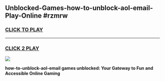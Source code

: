 
## Unblocked-Games-how-to-unblock-aol-email-Play-Online #rzmrw
<h3>
<a href="https://news.freeplayer.one?title=how-to-unblock-aol-email&ref=3">CLICK TO PLAY</a></h3>
<hr>

<h3>
<a href="https://news.freeplayer.one?title=how-to-unblock-aol-email&ref=3">CLICK 2 PLAY</a>
  
</h3>

<a href="https://news.freeplayer.one?title=how-to-unblock-aol-email&ref=3"><img src="https://clearcache.store/games.png"></a>


**how-to-unblock-aol-email games unblocked: Your Gateway to Fun and Accessible Online Gaming**
